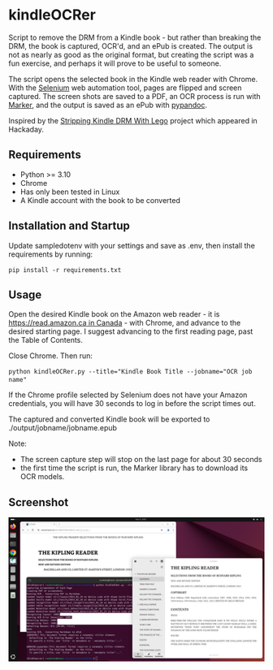 # kindleOCRer

Script to remove the DRM from a Kindle book - but rather than breaking the DRM, the book is captured, OCR'd, and an ePub is created.  The output is not as nearly as good as the original format, but creating the script was a fun exercise, and perhaps it will prove to be useful to someone.  

The script opens the selected book in the Kindle web reader with Chrome.  With the [Selenium](https://www.selenium.dev/) web automation tool, pages are flipped and screen captured.  The screen shots are saved to a PDF, an OCR process is run with [Marker](https://github.com/VikParuchuri/marker), and the output is saved as an ePub with [pypandoc](https://github.com/JessicaTegner/pypandoc).

Inspired by the [Stripping Kindle DRM With Lego](https://hackaday.com/2013/09/09/stripping-kindle-drm-with-lego/) project which appeared in Hackaday.

## Requirements

- Python >= 3.10
- Chrome
- Has only been tested in Linux
- A Kindle account with the book to be converted

## Installation and Startup

Update sampledotenv with your settings and save as .env, then install the requirements by running:
```
pip install -r requirements.txt
```

## Usage

Open the desired Kindle book on the Amazon web reader - it is [https://read.amazon.ca in Canada](https://read.amazon.ca) - with Chrome, and advance to the desired starting page.  I suggest advancing to the first reading page, past the Table of Contents.

Close Chrome.  Then run:

```
python kindleOCRer.py --title="Kindle Book Title --jobname="OCR job name"
```
If the Chrome profile selected by Selenium does not have your Amazon credentials, you will have 30 seconds to log in before the script times out.

The captured and converted Kindle book will be exported to ./output/jobname/jobname.epub

Note:
- The screen capture step will stop on the last page for about 30 seconds
- the first time the script is run, the Marker library has to download its OCR models.  

## Screenshot

![Kindle Book and Exported ePub](/kindleOCRerscreenshot.png)
